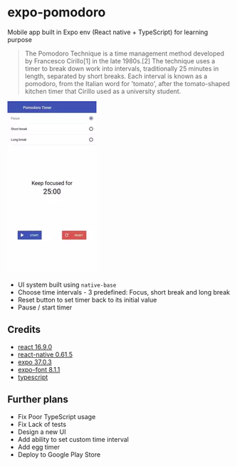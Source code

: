 # expo-pomodoro

Mobile app built in Expo env (React native + TypeScript) for learning purpose

> The Pomodoro Technique is a time management method developed by Francesco Cirillo[1] in the late 1980s.[2] The technique uses a timer to break down work into intervals, traditionally 25 minutes in length, separated by short breaks. Each interval is known as a pomodoro, from the Italian word for 'tomato', after the tomato-shaped kitchen timer that Cirillo used as a university student.

![demo animation](./webp/anim.webp)

- UI system built using `native-base`
- Choose time intervals - 3 predefined: Focus, short break and long break
- Reset button to set timer back to its initial value
- Pause / start timer

## Credits

- [react 16.9.0](https://github.com/facebook/react-native)
- [react-native 0.61.5](https://github.com/facebook/react-native)
- [expo 37.0.3](https://github.com/expo/expo)
- [expo-font 8.1.1](https://github.com/expo/expo/tree/master/packages/expo-font)
- [typescript](https://github.com/microsoft/TypeScript)

## Further plans

- Fix Poor TypeScript usage
- Fix Lack of tests
- Design a new UI
- Add ability to set custom time interval
- Add egg timer
- Deploy to Google Play Store
